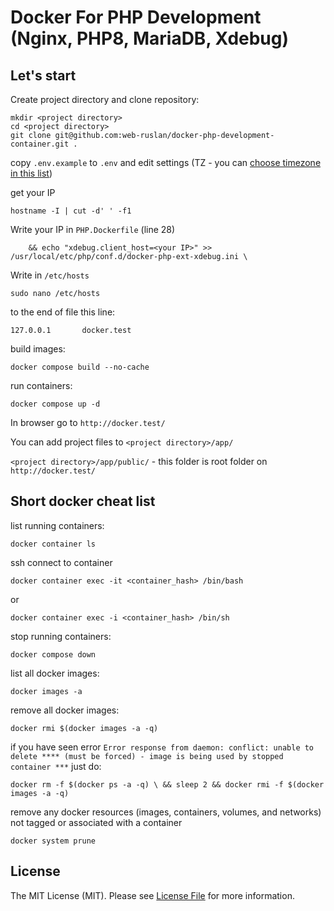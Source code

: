 # Docker For PHP Development (Nginx, PHP8, MariaDB, Xdebug)

## Let's start

Create project directory and clone repository:
```
mkdir <project directory>
cd <project directory>
git clone git@github.com:web-ruslan/docker-php-development-container.git .
```
copy `.env.example` to `.env` and edit settings (TZ - you can [choose timezone in this list](https://manpages.ubuntu.com/manpages/xenial/man3/DateTime::TimeZone::Catalog.3pm.html))



get your IP
```
hostname -I | cut -d' ' -f1
```
Write your IP in `PHP.Dockerfile` (line 28)
```
    && echo "xdebug.client_host=<your IP>" >> /usr/local/etc/php/conf.d/docker-php-ext-xdebug.ini \
```
Write in `/etc/hosts`

```
sudo nano /etc/hosts
```
to the end of file this line:
```
127.0.0.1       docker.test
```
build images:
```
docker compose build --no-cache
```
run containers:
```
docker compose up -d
```
In browser go to `http://docker.test/`

You can add project files to `<project directory>/app/`

`<project directory>/app/public/` - this folder is root folder on `http://docker.test/`

## Short docker cheat list

list running containers:

`docker container ls`

ssh connect to container

`docker container exec -it <container_hash> /bin/bash`

or

`docker container exec -i <container_hash> /bin/sh`

stop running containers:

`docker compose down`

list all docker images:

`docker images -a`

remove all docker images:

`docker rmi $(docker images -a -q)`

if you have seen error `Error response from daemon: conflict: unable to delete **** (must be forced) - image is being used by stopped container ***` just do:

`docker rm -f $(docker ps -a -q) \
&& sleep 2 && docker rmi -f $(docker images -a -q)`

remove any docker resources (images, containers, volumes, and networks) not tagged or associated with a container

`docker system prune`

## License

The MIT License (MIT). Please see [License File](LICENSE.md) for more information.